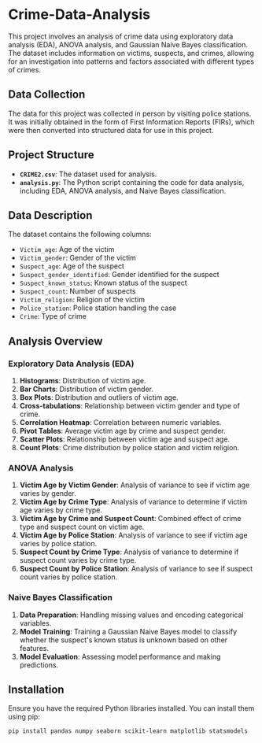 # Crime-Data-Analysis
This project involves an analysis of crime data using exploratory data analysis (EDA), ANOVA analysis, and Gaussian Naive Bayes classification. The dataset includes information on victims, suspects, and crimes, allowing for an investigation into patterns and factors associated with different types of crimes.

## Data Collection

The data for this project was collected in person by visiting police stations. It was initially obtained in the form of First Information Reports (FIRs), which were then converted into structured data for use in this project.

## Project Structure

- **`CRIME2.csv`**: The dataset used for analysis.
- **`analysis.py`**: The Python script containing the code for data analysis, including EDA, ANOVA analysis, and Naive Bayes classification.

## Data Description

The dataset contains the following columns:
- `Victim_age`: Age of the victim
- `Victim_gender`: Gender of the victim
- `Suspect_age`: Age of the suspect
- `Suspect_gender_identified`: Gender identified for the suspect
- `Suspect_known_status`: Known status of the suspect
- `Suspect_count`: Number of suspects
- `Victim_religion`: Religion of the victim
- `Police_station`: Police station handling the case
- `Crime`: Type of crime

## Analysis Overview

### Exploratory Data Analysis (EDA)

1. **Histograms**: Distribution of victim age.
2. **Bar Charts**: Distribution of victim gender.
3. **Box Plots**: Distribution and outliers of victim age.
4. **Cross-tabulations**: Relationship between victim gender and type of crime.
5. **Correlation Heatmap**: Correlation between numeric variables.
6. **Pivot Tables**: Average victim age by crime and suspect gender.
7. **Scatter Plots**: Relationship between victim age and suspect age.
8. **Count Plots**: Crime distribution by police station and victim religion.

### ANOVA Analysis

1. **Victim Age by Victim Gender**: Analysis of variance to see if victim age varies by gender.
2. **Victim Age by Crime Type**: Analysis of variance to determine if victim age varies by crime type.
3. **Victim Age by Crime and Suspect Count**: Combined effect of crime type and suspect count on victim age.
4. **Victim Age by Police Station**: Analysis of variance to see if victim age varies by police station.
5. **Suspect Count by Crime Type**: Analysis of variance to determine if suspect count varies by crime type.
6. **Suspect Count by Police Station**: Analysis of variance to see if suspect count varies by police station.

### Naive Bayes Classification

1. **Data Preparation**: Handling missing values and encoding categorical variables.
2. **Model Training**: Training a Gaussian Naive Bayes model to classify whether the suspect's known status is unknown based on other features.
3. **Model Evaluation**: Assessing model performance and making predictions.

## Installation

Ensure you have the required Python libraries installed. You can install them using pip:

```bash
pip install pandas numpy seaborn scikit-learn matplotlib statsmodels
